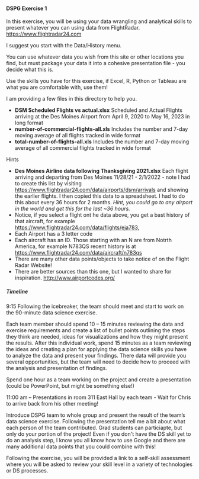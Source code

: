 #### DSPG Exercise 1

In this exercise, you will be using your data wrangling and analytical skills to present whatever you can using data from FlightRadar. https://www.flightradar24.com

I suggest you start with the Data/History menu.

You can use whatever data you wish from this site or other locations you find, but must package your data it into a cohesive presentation file - you decide what this is.

Use the skills you have for this exercise, if Excel, R, Python or Tableau are what you are comfortable with, use them!

I am providing a few files in this directory to help you.
- **DSM Scheduled Flights vs actual.xlsx** Scheduled and Actual Flights arriving at the Des Moines Airport from April 9, 2020 to May 16, 2023 in long format
- **number-of-commercial-flights-all.xls** Includes the number and 7-day moving average of all flights tracked in wide format
- **total-number-of-flights-all.xls** Includes the number and 7-day moving average of all commercial flights tracked in wide format

Hints
- **Des Moines Airline data following Thanksgiving 2021.xlsx** Each flight arriving and departing from Des Moines 11/28/21 - 2/1/2022 - note I had to create this list by visiting https://www.flightradar24.com/data/airports/dsm/arrivals and showing the earlier flights. I then copied this data to a spreadsheet. I had to do this about every 36 hours for 2 months. *Hint, you could go to any airport in the world and get this for the last ~36 hours.*
- Notice, if you select a flight ont he data above, you get a bast history of that aircraft, for example https://www.flightradar24.com/data/flights/eja783, 
- Each Airport has a 3 letter code
- Each aircraft has an ID. Those starting with an N are from Notrth America, for example N783QS recent history is at https://www.flightradar24.com/data/aircraft/n783qs
- There are many other data points/objects to take notice of on the Flight Radar Website!
- There are better sources than this one, but I wanted to share for inspiration. http://www.airportcodes.org/


##### Timeline
9:15 Following the icebreaker, the team should meet and start to work on the 90-minute data science exercise. 

Each team member should spend 10 – 15 minutes reviewing the data and exercise requirements and create a list of bullet points outlining the steps they think are needed, ideas for visualizations and how they might present the results. 
After this individual work, spend 15 minutes as a team reviewing the ideas and creating a plan for applying the data science skills you have to analyze the data and present your findings. There data will provide you several opportunities, but the team will need to decide how to proceed with the analysis and presentation of findings. 

Spend one hour as a team working on the project and create a presentation (could be PowerPoint, but might be something else!) 

11:00 am – Presentations in room 311 East Hall by each team - Wait for Chris to arrive back from his other meeting!

Introduce DSPG team to whole group and present the result of the team’s data science exercise. Following the presentation tell me a bit about what each person of the team contributed. Grad students can particiapte, but only do your portion of the project! Even if you don't have the DS skill yet to do an analysis step, I know you all know how to use Google and there are many additional data points that you could combine with this!

Following the exercise, you will be provided a link to a self-skill assessment where you will be asked to review your skill level in a variety of technologies or DS processes. 
